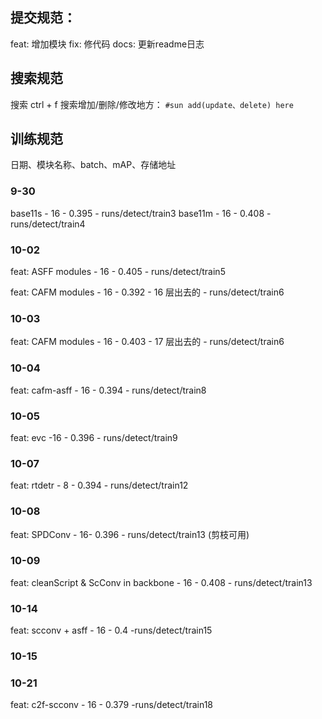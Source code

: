 ## 提交规范：
feat: 增加模块
fix: 修代码
docs: 更新readme日志
## 搜索规范
搜索 ctrl + f 搜索增加/删除/修改地方：
`#sun add(update、delete) here`  
## 训练规范
日期、模块名称、batch、mAP、存储地址
### 9-30
base11s - 16 - 0.395 - runs/detect/train3 
base11m - 16 - 0.408 - runs/detect/train4
### 10-02
feat: ASFF modules - 16 - 0.405 - runs/detect/train5

feat: CAFM modules - 16 - 0.392 - 16 层出去的 - runs/detect/train6

### 10-03
feat: CAFM modules - 16 - 0.403 - 17 层出去的 - runs/detect/train6
### 10-04
feat: cafm-asff - 16 - 0.394 - runs/detect/train8
### 10-05
feat: evc -16 - 0.396 - runs/detect/train9
### 10-07
feat: rtdetr - 8 - 0.394 - runs/detect/train12
### 10-08
feat: SPDConv - 16- 0.396 - runs/detect/train13   (剪枝可用)
### 10-09
feat: cleanScript & ScConv in backbone - 16 - 0.408 - runs/detect/train13
### 10-14
feat: scconv + asff - 16 - 0.4 -runs/detect/train15
### 10-15
### 10-21
feat: c2f-scconv - 16 - 0.379 -runs/detect/train18
